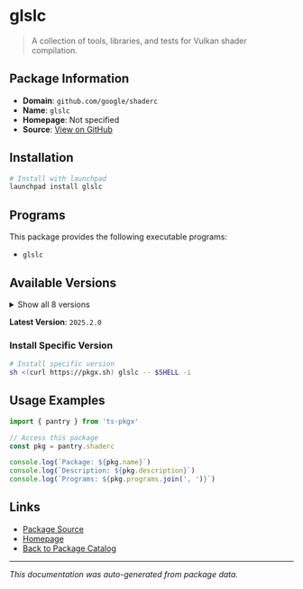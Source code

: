 # glslc

> A collection of tools, libraries, and tests for Vulkan shader compilation.

## Package Information

- **Domain**: `github.com/google/shaderc`
- **Name**: `glslc`
- **Homepage**: Not specified
- **Source**: [View on GitHub](https://github.com/pkgxdev/pantry/tree/main/projects/github.com/google/shaderc/package.yml)

## Installation

```bash
# Install with launchpad
launchpad install glslc
```

## Programs

This package provides the following executable programs:

- `glslc`

## Available Versions

<details>
<summary>Show all 8 versions</summary>

- `2025.2.0`, `2025.1.0`, `2024.4.0`, `2024.3.0`, `2024.2.0`
- `2024.1.0`, `2024.0.0`, `2023.8.0`

</details>

**Latest Version**: `2025.2.0`

### Install Specific Version

```bash
# Install specific version
sh <(curl https://pkgx.sh) glslc -- $SHELL -i
```

## Usage Examples

```typescript
import { pantry } from 'ts-pkgx'

// Access this package
const pkg = pantry.shaderc

console.log(`Package: ${pkg.name}`)
console.log(`Description: ${pkg.description}`)
console.log(`Programs: ${pkg.programs.join(', ')}`)
```

## Links

- [Package Source](https://github.com/pkgxdev/pantry/tree/main/projects/github.com/google/shaderc/package.yml)
- [Homepage](#)
- [Back to Package Catalog](../package-catalog.md)

---

*This documentation was auto-generated from package data.*
